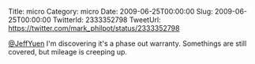 Title: micro
Category: micro
Date: 2009-06-25T00:00:00
Slug: 2009-06-25T00:00:00
TwitterId: 2333352798
TweetUrl: https://twitter.com/mark_philpot/status/2333352798

[@JeffYuen](https://twitter.com/JeffYuen) I'm discovering it's a phase out warranty. Somethings are still covered, but mileage is creeping up.